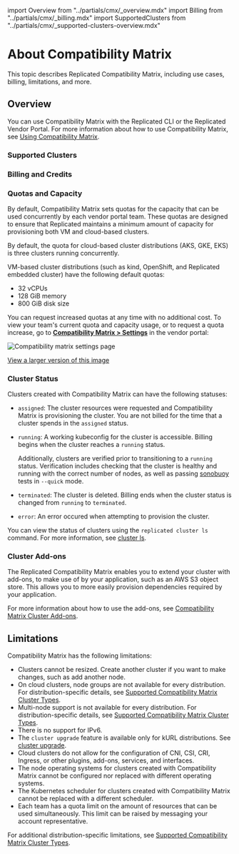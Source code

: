 import Overview from "../partials/cmx/_overview.mdx"
import Billing from "../partials/cmx/_billing.mdx"
import SupportedClusters from "../partials/cmx/_supported-clusters-overview.mdx"

# About Compatibility Matrix

This topic describes Replicated Compatibility Matrix, including use cases, billing, limitations, and more.

## Overview

<Overview/>

You can use Compatibility Matrix with the Replicated CLI or the Replicated Vendor Portal. For more information about how to use Compatibility Matrix, see [Using Compatibility Matrix](testing-how-to).

### Supported Clusters

<SupportedClusters/>

### Billing and Credits

<Billing/>

### Quotas and Capacity

By default, Compatibility Matrix sets quotas for the capacity that can be used concurrently by each vendor portal team. These quotas are designed to ensure that Replicated maintains a minimum amount of capacity for provisioning both VM and cloud-based clusters.

By default, the quota for cloud-based cluster distributions (AKS, GKE, EKS) is three clusters running concurrently.

VM-based cluster distributions (such as kind, OpenShift, and Replicated embedded cluster) have the following default quotas:
* 32 vCPUs
* 128 GiB memory
* 800 GiB disk size 

You can request increased quotas at any time with no additional cost. To view your team's current quota and capacity usage, or to request a quota increase, go to [**Compatibility Matrix > Settings**](https://vendor.replicated.com/compatibility-matrix/settings) in the vendor portal:

![Compatibility matrix settings page](/images/compatibility-matrix-settings.png)

[View a larger version of this image](/images/compatibility-matrix-settings.png)

### Cluster Status

Clusters created with Compatibility Matrix can have the following statuses:

* `assigned`: The cluster resources were requested and Compatibility Matrix is provisioning the cluster. You are not billed for the time that a cluster spends in the `assigned` status.

* `running`: A working kubeconfig for the cluster is accessible. Billing begins when the cluster reaches a `running` status.

   Additionally, clusters are verified prior to transitioning to a `running` status. Verification includes checking that the cluster is healthy and running with the correct number of nodes, as well as passing [sonobuoy](https://sonobuoy.io/) tests in `--quick` mode.

* `terminated`: The cluster is deleted. Billing ends when the cluster status is changed from `running` to `terminated`.

* `error`: An error occured when attempting to provision the cluster.

You can view the status of clusters using the `replicated cluster ls` command. For more information, see [cluster ls](/reference/replicated-cli-cluster-ls).

### Cluster Add-ons

The Replicated Compatibility Matrix enables you to extend your cluster with add-ons, to make use of by your application, such as an AWS S3 object store.
This allows you to more easily provision dependencies required by your application.

For more information about how to use the add-ons, see [Compatibility Matrix Cluster Add-ons](testing-cluster-addons).

## Limitations

Compatibility Matrix has the following limitations:

- Clusters cannot be resized. Create another cluster if you want to make changes, such as add another node.
- On cloud clusters, node groups are not available for every distribution. For distribution-specific details, see [Supported Compatibility Matrix Cluster Types](/vendor/testing-supported-clusters).
- Multi-node support is not available for every distribution. For distribution-specific details, see [Supported Compatibility Matrix Cluster Types](/vendor/testing-supported-clusters).
- There is no support for IPv6.
- The `cluster upgrade` feature is available only for kURL distributions. See [cluster upgrade](/reference/replicated-cli-cluster-upgrade).
- Cloud clusters do not allow for the configuration of CNI, CSI, CRI, Ingress, or other plugins, add-ons, services, and interfaces.
- The node operating systems for clusters created with Compatibility Matrix cannot be configured nor replaced with different operating systems.
- The Kubernetes scheduler for clusters created with Compatibility Matrix cannot be replaced with a different scheduler.
- Each team has a quota limit on the amount of resources that can be used simultaneously. This limit can be raised by messaging your account representative.

For additional distribution-specific limitations, see [Supported Compatibility Matrix Cluster Types](testing-supported-clusters).